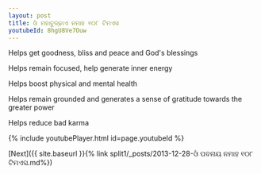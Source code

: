 ```yaml
---
layout: post
title: ଓଁ ମହାବୁଡ୍ଢାଏ ନମାହ ୧୦୮ ଟିମଏସ
youtubeId: 8hgU8Ve7Ouw
---
```

 
 
Helps get goodness, bliss and peace and God's blessings
 
Helps remain focused, help generate inner energy 
 
Helps boost physical and mental health 
 
Helps remain grounded and generates a sense of gratitude towards the greater power 
 
Helps reduce bad karma
 
 
 
 


{% include youtubePlayer.html id=page.youtubeId %}
 
[Next]({{ site.baseurl }}{% link  split1/_posts/2013-12-28-ଓଁ ପବନାୟ ନମାହ ୧୦୮ ଟିମଏସ.md%})
 
